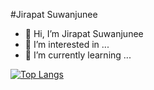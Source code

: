 #Jirapat Suwanjunee
- 👋 Hi, I’m Jirapat Suwanjunee
- 👀 I’m interested in ...
- 🌱 I’m currently learning ...


[![Top Langs](https://github-readme-stats.vercel.app/api/top-langs/?username=MyJirapat)](https://github.com/anuraghazra/github-readme-stats)
<!---
MyJirapat/MyJirapat is a ✨ special ✨ repository because its `README.md` (this file) appears on your GitHub profile.
You can click the Preview link to take a look at your changes.
--->
